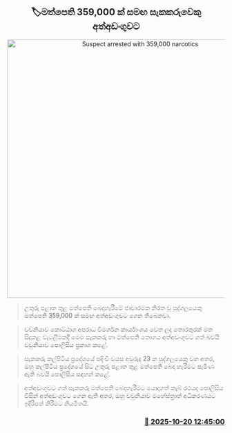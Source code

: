 <p align='center'><b><h2 align='center' title='Suspect arrested with 359,000 narcotics'>🏷මත්පෙති 359,000 ක් සමඟ සැකකරුවෙකු අත්අඩංගුවට</h2></b></p>
<p align='center'><img src='https://helakuru.sgp1.cdn.digitaloceanspaces.com/esana/images/lib/drug-jkl.jpg' width='600' alt='Suspect arrested with 359,000 narcotics'></p>

> උතුරු පළාත තුළ මත්පෙති බෙදාහැරීමේ ජාවාරමක නිරත වූ පුද්ගලයෙකු මත්පෙති 359,000 ක් සමඟ අත්අඩංගුවට ගෙන තිබෙනවා.

> වව්නියාව කොට්ඨාශ අපරාධ විමර්ශන කාර්යාංශය වෙත ලද තොරතුරක් මත සිදුකළ වැටලීමකදී මෙම සැකකරු හා මත්පෙති තොගය අත්අඩංගුවට ගත් බවයි වවුනියාව පොලිසිය ප්‍රකාශ කළේ.

> සැකකරු කල්පිටිය ප්‍රදේශයේ පදිංචි වයස අවුරුදු 23 ක පුද්ගලයෙකු වන අතර, ඔහු කල්පිටිය ප්‍රදේශයේ සිට උතුරු පළාත තුළ මත්පෙති බෙදා හැරීමට පැමිණ ඇති බවයි පොලිසිය සඳහන් කළේ.

> අත්අඩංගුවට ගත් සැකකරු මත්පෙති බෙදාහැරීමට යොදාගත් කැබ් රථයද පොලිසිය විසින් අත්අඩංගුවට ගෙන ඇති අතර, ඔහු වවුනියාව මහේස්ත්‍රාත් අධිකරණයට ඉදිරිපත් කිරීමට නියමිතයි.



<h3 align='right'><a href='https://www.helakuru.lk/esana/p/114609/'>📅 2025-10-20 12:45:00</a></h3>
